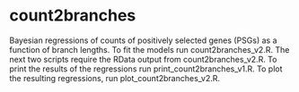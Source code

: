 # count2branches 
Bayesian regressions of counts of positively selected genes (PSGs) as a function of branch lengths. 
To fit the models run count2branches_v2.R. The next two scripts require the RData output from count2branches_v2.R. 
To print the results of the regressions run print_count2branches_v1.R. 
To plot the resulting regressions, run plot_count2branches_v2.R.
